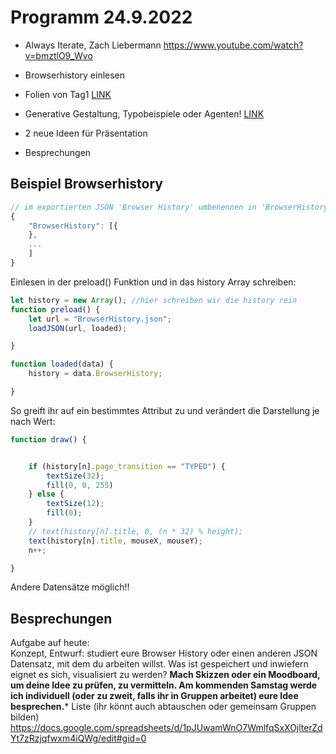 # Programm 24.9.2022

* Always Iterate, Zach Liebermann https://www.youtube.com/watch?v=bmztlO9_Wvo
* Browserhistory einlesen
* Folien von Tag1 <a href="https://docs.google.com/presentation/d/1CvH7lUmU2S5X55H3V1a02b8hXcXI4cbmQ1nF_xQf3p8/edit#slide=id.p1">LINK</a>
* Generative Gestaltung, Typobeispiele oder Agenten! <a href="http://www.generative-gestaltung.de/2/">LINK</a>
* 2 neue Ideen für Präsentation 

* Besprechungen

## Beispiel Browserhistory
```js
// im exportierten JSON 'Browser History' umbenennen in 'BrowserHistory' ohne Leerschlag
{
    "BrowserHistory": [{
    },
    ...
    ]
}

```
Einlesen in der preload() Funktion und in das history Array schreiben:

```js
let history = new Array(); //hier schreiben wir die history rein
function preload() {
    let url = "BrowserHistory.json";
    loadJSON(url, loaded);

}

function loaded(data) {
    history = data.BrowserHistory;

}
```
So greift ihr auf ein bestimmtes Attribut zu und verändert die Darstellung je nach Wert:

```js
function draw() {


    if (history[n].page_transition == "TYPED") {
        textSize(32);
        fill(0, 0, 255)
    } else {
        textSize(12);
        fill(0);
    }
    // text(history[n].title, 0, (n * 32) % height);
    text(history[n].title, mouseX, mouseY);
    n++;

}

```
Andere Datensätze möglich!!



## Besprechungen
Aufgabe auf heute:<br/>
Konzept, Entwurf: studiert eure Browser History oder einen anderen JSON Datensatz, mit dem du arbeiten willst. Was ist gespeichert und inwiefern eignet es sich, visualisiert zu werden? **Mach Skizzen oder ein Moodboard, um deine Idee zu prüfen, zu vermitteln. Am kommenden Samstag werde ich individuell (oder zu zweit, falls ihr in Gruppen arbeitet) eure Idee besprechen.***
Liste (ihr könnt auch abtauschen oder gemeinsam Gruppen bilden)<br/>
https://docs.google.com/spreadsheets/d/1pJUwamWnO7WmlfqSxXOjlterZdYt7zRzjqfwxm4iQWg/edit#gid=0

